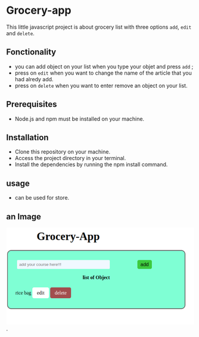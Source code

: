 # Grocery-app
This little javascript project is about grocery list with three options `add`, `edit` and `delete`.
## Fonctionality
- you can add object on your list when you type your objet and press `add` ;
- press on `edit` when you want to change the name   of the article that you had alredy add.
- press on `delete` when you want to enter remove an object on your list.

## Prerequisites
- Node.js and npm must be installed on your machine.

## Installation
- Clone this repository on your machine.
- Access the project directory in your terminal. <!--eslint-disable-line -->
- Install the dependencies by running the npm install command.

## usage
- can be used for store.

## an Image
![alt text](./assets/images/Screenshot%20from%202023-09-06%2011-10-51.png).

